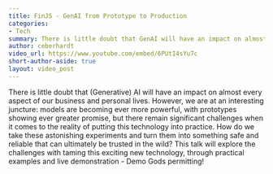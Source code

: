 ```yaml
---
title: FinJS - GenAI from Prototype to Production
categories:
- Tech
summary: There is little doubt that GenAI will have an impact on almost every aspect of our business and personal lives. However, we are at an interesting juncture: models are becoming ever more powerful, with prototypes showing ever greater promise, but there remain significant challenges when it comes to the reality of putting this technology into practice.
author: ceberhardt
video_url: https://www.youtube.com/embed/6PUtI4sYu7c
short-author-aside: true
layout: video_post
---
```


There is little doubt that (Generative) AI will have an impact on almost every aspect of our business and personal lives. However, we are at an interesting juncture: models are becoming ever more powerful, with prototypes showing ever greater promise, but there remain significant challenges when it comes to the reality of putting this technology into practice. How do we take these astonishing experiments and turn them into something safe and reliable that can ultimately be trusted in the wild? This talk will explore the challenges with taming this exciting new technology, through practical examples and live demonstration - Demo Gods permitting!

